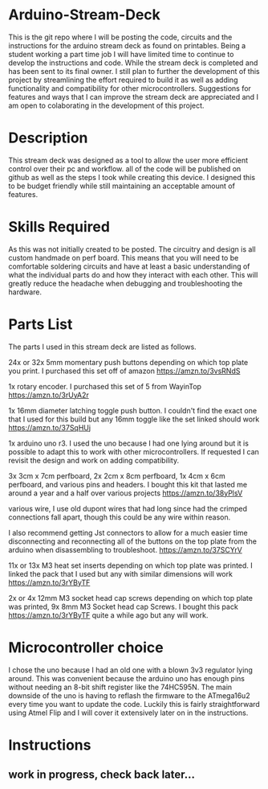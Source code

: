 # Arduino-Stream-Deck
This is the git repo where I will be posting the code, circuits and the instructions for the arduino stream deck as found on printables. Being a student working a part time job I will have limited time to continue to develop the instructions and code. While the stream deck is completed and has been sent to its final owner. I still plan to further the development of this project by streamlining the effort required to build it as well as adding functionality and compatibility for other microcontrollers. Suggestions for features and ways that I can improve the stream deck are appreciated and I am open to colaborating in the development of this project.    

# Description
This stream deck was designed as a tool to allow the user more efficient control over their pc and workflow. all of the code will be published on github as well as the steps I took while creating this device. I designed this to be budget friendly while still maintaining an acceptable amount of features.

# Skills Required
As this was not initially created to be posted. The circuitry and design is all custom handmade on perf board. This means that you will need to be comfortable soldering circuits and have at least a basic understanding of what the individual parts do and how they interact with each other. This will greatly reduce the headache when debugging and troubleshooting the hardware.

# Parts List
The parts I used in this stream deck are listed as follows.

24x or 32x 5mm momentary push buttons depending on which top plate you print. I purchased this set off of amazon https://amzn.to/3vsRNdS 

1x rotary encoder. I purchased this set of 5 from WayinTop https://amzn.to/3rUyA2r 

1x 16mm diameter latching toggle push button. I couldn't find the exact one that I used for this build but any 16mm toggle like the set linked should work https://amzn.to/37SqHUj

1x arduino uno r3. I used the uno because I had one lying around but it is possible to adapt this to work with other microcontrollers. If requested I can revisit the design and work on adding compatibility.

3x 3cm x 7cm perfboard, 2x 2cm x 8cm perfboard, 1x 4cm x 6cm perfboard, and various pins and headers. I bought this kit that lasted me around a year and a half over various projects https://amzn.to/38yPlsV

various wire, I use old dupont wires that had long since had the crimped connections fall apart, though this could be any wire within reason.

I also recommend getting Jst connectors to allow for a much easier time disconnecting and reconnecting all of the buttons on the top plate from the arduino when disassembling to troubleshoot. https://amzn.to/37SCYrV 

11x or 13x M3 heat set inserts depending on which top plate was printed. I linked the pack that I used but any with similar dimensions will work https://amzn.to/3rYByTF

2x or 4x 12mm M3 socket head cap screws depending on which top plate was printed, 9x 8mm M3 Socket head cap Screws. I bought this pack https://amzn.to/3rYByTF quite a while ago but any will work.

# Microcontroller choice
I chose the uno because I had an old one with a blown 3v3 regulator lying around. This was convenient because the arduino uno has enough pins without needing an 8-bit shift register like the 74HC595N. The main downside of the uno is having to reflash the firmware to the ATmega16u2 every time you want to update the code. Luckily this is fairly straightforward using Atmel Flip and I will cover it extensively later on in the instructions.

# Instructions
## work in progress, check back later...


